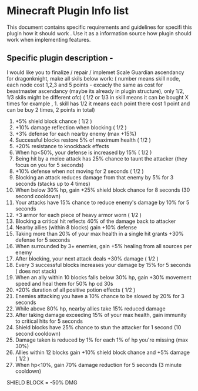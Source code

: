 # Minecraft Plugin Info list

This document contains specific requirements and guidelines for specifi this plugin how it should work . 
Use it as a information source how plugin should work when implementing features.

## Specific plugin description -  
I would like you to finalize / repair / implemet Scale Guardian ascendancy for dragonknight, make all skils below work:
( number means skill node, each node cost 1,2,3 and 5 points - excacly the same as cost for beastmaster ascendancy (maybe its already in plugin structure), only 1/2, 1/3 skils might be different ofc)
( 1/2 or 1/3 in skill means it can be bought X times for example , 1. skill has 1/2 it means each point there cost 1 point and can be buy 2 times, 2 points in total)

1. +5% shield block chance ( 1/2 )
2. +10% damage reflection when blocking ( 1/2 )
3. +3% defense for each nearby enemy (max +15%)
4. Successful blocks restore 5% of maximum health ( 1/2 )
5. +20% resistance to knockback effects
6. When hp<50%, your defense is increased by 15% ( 1/2 )
7. Being hit by a melee attack has 25% chance to taunt the attacker (they focus on you for 5 seconds)
8. +10% defense when not moving for 2 seconds ( 1/2 )
9. Blocking an attack reduces damage from that enemy by 5% for 3 seconds (stacks up to 4 times)
10. When below 30% hp, gain +25% shield block chance for 8 seconds (30 second cooldown)
11. Your attacks have 15% chance to reduce enemy's damage by 10% for 5 seconds
12. +3 armor for each piece of heavy armor worn ( 1/2 )
13. Blocking a critical hit reflects 40% of the damage back to attacker
14. Nearby allies (within 8 blocks) gain +10% defense
15. Taking more than 20% of your max health in a single hit grants +30% defense for 5 seconds
16. When surrounded by 3+ enemies, gain +5% healing from all sources per enemy
17. After blocking, your next attack deals +30% damage ( 1/2 )
18. Every 3 successful blocks increases your damage by 15% for 5 seconds ( does not stack)
19. When an ally within 10 blocks falls below 30% hp, gain +30% movement speed and heal them for 50% hp cd 30s
20. +20% duration of all positive potion effects ( 1/2 )
21. Enemies attacking you have a 10% chance to be slowed by 20% for 3 seconds
22. While above 80% hp, nearby allies take 15% reduced damage
23. After taking damage exceeding 15% of your max health, gain immunity to critical hits for 5 seconds
24. Shield blocks have 25% chance to stun the attacker for 1 second (10 second cooldown)
25. Damage taken is reduced by 1% for each 1% of hp you're missing (max 30%)
26. Allies within 12 blocks gain +10% shield block chance and +5% damage ( 1/2 )
27. When hp<10%, gain 70% damage reduction for 5 seconds (3 minute cooldown)

SHIELD BLOCK = -50% DMG
